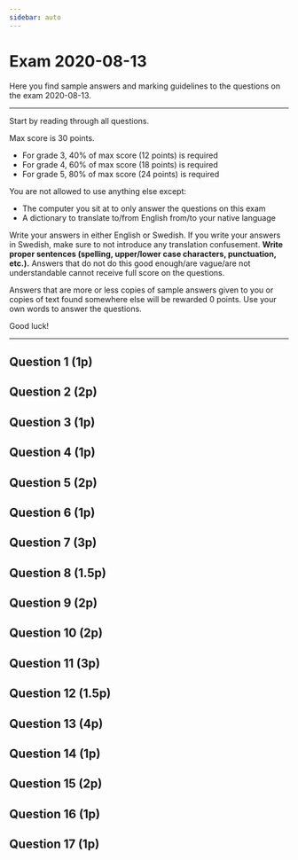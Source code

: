 ```yaml
---
sidebar: auto
---
```

# Exam 2020-08-13
Here you find sample answers and marking guidelines to the questions on the exam 2020-08-13.

---

Start by reading through all questions.

Max score is 30 points.

* For grade 3, 40% of max score (12 points) is required
* For grade 4, 60% of max score (18 points) is required
* For grade 5, 80% of max score (24 points) is required

You are not allowed to use anything else except:

* The computer you sit at to only answer the questions on this exam
* A dictionary to translate to/from English from/to your native language

Write your answers in either English or Swedish. If you write your answers in Swedish, make sure to not introduce any translation confusement. **Write proper sentences (spelling, upper/lower case characters, punctuation, etc.).** Answers that do not do this good enough/are vague/are not understandable cannot receive full score on the questions.

Answers that are more or less copies of sample answers given to you or copies of text found somewhere else will be rewarded 0 points. Use your own words to answer the questions.

Good luck!

---


## Question 1 (1p)
<ExamQuestion>
<template v-slot:question>

Does it make sense to use the body in an HTTP GET request? Justify your answer.

</template>
</ExamQuestion>




## Question 2 (2p)
<ExamQuestion>
<template v-slot:question>

Alice is assigned the task to design a REST API clients can use to login and then create new blogposts belonging to that account. She decides that when a user logs in, the client obtains an access token containing the user's account id, which can be used to act on the behalf of that user. Then when the user wants to create a new blogpost belonging to her own account, the client sends an HTTP `POST` request to `/blogposts` with the headers `Authorization: Bearer THE.ACCESS.TOKEN` and `Content-Type: application/json`, and in the body pass `{"title": "The actual title", "content": "The blogpost text."}`.

Is this a good or bad design? Justify your answer.

</template>
</ExamQuestion>




## Question 3 (1p)
<ExamQuestion>
<template v-slot:question>

Explain what the HTTP headers `Accept` and `Content-Type` are used for respectively. Which of them can be used in requests and responses respectively?

</template>
</ExamQuestion>




## Question 4 (1p)
<ExamQuestion>
<template v-slot:question>

Match each HTTP status code with its reason phrase.

Status codes:

* 201
* 401
* 501
* 204
* 200

Reason phrases:

* No Content
* OK
* Created
* Not Implemented
* Unauthorized

</template>
</ExamQuestion>




## Question 5 (2p)
<ExamQuestion>
<template v-slot:question>

Explain what the middlewares from the npm package body-parser do, and describe how one of them works. Try to be as detailed as possible. There is of course no need to mention any code.

</template>
</ExamQuestion>




## Question 6 (1p)
<ExamQuestion>
<template v-slot:question>

A REST architecture consists of a set of *architectural constraints*, as described by Roy Thomas Fielding. Explain what an architectural constraint is.

</template>
</ExamQuestion>




## Question 7 (3p)
<ExamQuestion>
<template v-slot:question>

Name and describe each architectural constraint REST consists of.

</template>
</ExamQuestion>




## Question 8 (1.5p)
<ExamQuestion>
<template v-slot:question>

Here is a short story:

>Alice is going to an amusement park for adults only (only people older than 18 years are allowed). At the entrance she needs to show her driver license to prove that she's older than 18 years, and then she pays for a "ride pass" (a piece of paper you put around your wrist giving you free access to all the fun things inside the amusement park). She receives her ride pass and put it around her wrist. Then she goes to a merry-go-around, show her ride pass to the responsible personnel there, which let her onboard the merry-go-around, and then she have the time of her life.

In this story, we have one identity and places where authentication and authorization takes place. Which are (all of) them? You only need to mention those that are explicitly mentioned in the text.

</template>
</ExamQuestion>




## Question 9 (2p)
<ExamQuestion>
<template v-slot:question>

Willy is assigned the task to design a REST API clients can use to compute mathematical expressions consisting of one operator (+, -, * or /) and two numbers. He decides that clients should send a `POST` request to `/compute`, add the header `Content-Type: application/json` and then in the body pass `{"leftOperand": 123, "operator": "+", "rightOperand": 321}` (`123`, `"+"` and `321` are sample values). The response would then contain the result of the mathematical expression (i.e. a number).

This design is quite poor. Explain to Willy what he has done wrong and suggest a better design.

</template>
</ExamQuestion>




## Question 10 (2p)
<ExamQuestion>
<template v-slot:question>

Explain what *Cross-Origin Resources Sharing* is and describe when it is used and how it works.

</template>
</ExamQuestion>




## Question 11 (3p)
<ExamQuestion>
<template v-slot:question>

JWT tokens are self-contained. That means that the data the token represents is stored in the token itself. Therefore, when a client obtains an access token that has been implemented as a JWT token, the client can read the data in the token, and even change it, for example modify the data in it to mean that the client has access to resources it shouldn't have access to. But the server has a way to discover if the client has modified the token. Explain how the server does that by describing a detailed example.

</template>
</ExamQuestion>




## Question 12 (1.5p)
<ExamQuestion>
<template v-slot:question>

When logging in over a REST API, explain why it's most often not is enough to only receive an access token, but you also need to receive an ID token.

</template>
</ExamQuestion>




## Question 13 (4p)
<ExamQuestion>
<template v-slot:question>

OAuth 2.0 defines four different ways a client can obtain an access token. Explain how each of them works and when you are supposed to use which one.

</template>
</ExamQuestion>




## Question 14 (1p)
<ExamQuestion>
<template v-slot:question>

Must an ID Token from OpenID Connect be self-contained? Justify your answer.

</template>
</ExamQuestion>




## Question 15 (2p)
<ExamQuestion>
<template v-slot:question>

How can clients obtain an ID Token from a server that supports OpenID Connect?

</template>
</ExamQuestion>




## Question 16 (1p)
<ExamQuestion>
<template v-slot:question>

In relational databases, explain why it's better to use a foreign key constraint instead of first sending a query to check if a constraint is fulfilled and then go ahead and execute the actual query you wanted to send if the constraint was fulfilled. Also show an example of this with actual queries.

</template>
</ExamQuestion>




## Question 17 (1p)
<ExamQuestion>
<template v-slot:question>

The code below is taken from an Express application making use of an SQLite database. 

```js
app.get("/humans", function(request, response){
  let data = {}
  db.all("SELECT * FROM humans", function(error, fetchedHumans){
    // For simplicity, let us assume no database error occurred.
    data.humans = fetchedHumans
  })
  response.json(data.humans)
})
```

The response back to the client never includes any human resources, although the database contains plenty of them. Why? Also, rewrite the code so it works as intended.

</template>
</ExamQuestion>